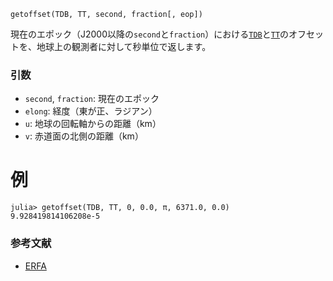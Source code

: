 ```
getoffset(TDB, TT, second, fraction[, eop])
```

現在のエポック（J2000以降の`second`と`fraction`）における[`TDB`](@ref)と[`TT`](@ref)のオフセットを、地球上の観測者に対して秒単位で返します。

### 引数

  * `second`, `fraction`: 現在のエポック
  * `elong`: 経度（東が正、ラジアン）
  * `u`: 地球の回転軸からの距離（km）
  * `v`: 赤道面の北側の距離（km）

# 例

```jldoctest; setup = :(using AstroTime)
julia> getoffset(TDB, TT, 0, 0.0, π, 6371.0, 0.0)
9.928419814106208e-5
```

### 参考文献

  * [ERFA](https://github.com/liberfa/erfa/blob/master/src/dtdb.c)
